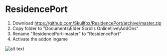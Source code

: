 # ResidencePort

1. Download https://github.com/Skullfox/ResidencePort/archive/master.zip
2. Copy folder to "Documents\Elder Scrolls Online\live\AddOns"
3. Rename "ResidencePort-master" to "ResidencePort"
4. Activate the addon ingame

![alt text](https://i.imgur.com/raSks7C.png "WubWub")
